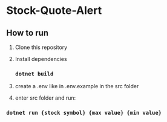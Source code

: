 # Stock-Quote-Alert

## How to run

1. Clone this repository
2. Install dependencies

   ### `dotnet build`

3. create a .env like in .env.example in the src folder

4. enter src folder and run:
  ### `dotnet run {stock symbol} {max value} {min value}`


  

